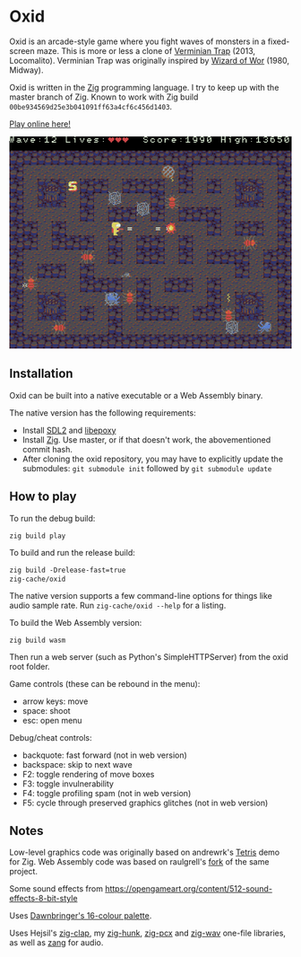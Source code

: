 # Oxid
Oxid is an arcade-style game where you fight waves of monsters in a fixed-screen maze. This is more or less a clone of [Verminian Trap](http://locomalito.com/verminian_trap.php) (2013, Locomalito). Verminian Trap was originally inspired by [Wizard of Wor](https://en.wikipedia.org/wiki/Wizard_of_Wor) (1980, Midway).

Oxid is written in the [Zig](https://ziglang.org) programming language. I try to keep up with the master branch of Zig. Known to work with Zig build `00be934569d25e3b041091ff63a4cf6c456d1403`.

[Play online here!](https://dbandstra.github.io/oxid/)

![Screenshot](screenshot.png)

## Installation
Oxid can be built into a native executable or a Web Assembly binary.

The native version has the following requirements:
* Install [SDL2](https://www.libsdl.org/) and [libepoxy](https://github.com/anholt/libepoxy)
* Install [Zig](https://ziglang.org/download/). Use master, or if that doesn't work, the abovementioned commit hash.
* After cloning the oxid repository, you may have to explicitly update the submodules: `git submodule init` followed by `git submodule update`

## How to play
To run the debug build:
```
zig build play
```

To build and run the release build:
```
zig build -Drelease-fast=true
zig-cache/oxid
```

The native version supports a few command-line options for things like audio sample rate. Run `zig-cache/oxid --help` for a listing.

To build the Web Assembly version:
```
zig build wasm
```
Then run a web server (such as Python's SimpleHTTPServer) from the oxid root folder.

Game controls (these can be rebound in the menu):
* arrow keys: move
* space: shoot
* esc: open menu

Debug/cheat controls:
* backquote: fast forward (not in web version)
* backspace: skip to next wave
* F2: toggle rendering of move boxes
* F3: toggle invulnerability
* F4: toggle profiling spam (not in web version)
* F5: cycle through preserved graphics glitches (not in web version)

## Notes
Low-level graphics code was originally based on andrewrk's [Tetris](https://github.com/andrewrk/tetris) demo for Zig. Web Assembly code was based on raulgrell's [fork](https://github.com/raulgrell/tetris) of the same project.

Some sound effects from https://opengameart.org/content/512-sound-effects-8-bit-style

Uses [Dawnbringer's 16-colour palette](http://pixeljoint.com/forum/forum_posts.asp?TID=12795).

Uses Hejsil's [zig-clap](https://github.com/Hejsil/zig-clap), my [zig-hunk](https://github.com/dbandstra/zig-hunk), [zig-pcx](https://github.com/dbandstra/zig-pcx) and [zig-wav](https://github.com/dbandstra/zig-wav) one-file libraries, as well as [zang](https://github.com/dbandstra/zang) for audio.
